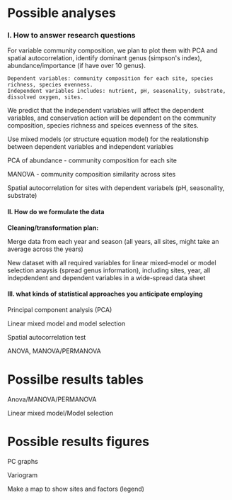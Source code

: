# Possible analyses
### I. How to answer research questions 
For variable community composition, we plan to plot them with PCA and spatial autocorrelation, identify dominant genus (simpson's index), abundance/importance (if have over 10 genus).

	Dependent variables: community composition for each site, species richness, species evenness. 
	Independent variables includes: nutrient, pH, seasonality, substrate, dissolved oxygen, sites. 

We predict that the independent variables will affect the dependent variables, and conservation action will be dependent on the community composition, species richness and speices evenness of the sites. 

Use mixed models (or structure equation model) for the realationship between dependent variables and independent variables 

PCA of abundance - community composition for each site

MANOVA - community composition similarity across sites 

Spatial autocorrelation for sites with dependent variabels (pH, seasonality, substrate)


#### II. How do we formulate the data

 **Cleaning/transformation plan:**

Merge data from each year and season (all years, all sites, might take an average across the years)

New dataset with all required variables for linear mixed-model or model selection anaysis (spread genus information), including sites, year, all indepdendent and dependent variables in a wide-spread data sheet


#### III. what kinds of statistical approaches you anticipate employing
Principal component analysis (PCA)

Linear mixed model and model selection  

Spatial autocorrelation test 

ANOVA, MANOVA/PERMANOVA


# Possilbe results tables
Anova/MANOVA/PERMANOVA

Linear mixed model/Model selection 


# Possible results figures 
PC graphs

Variogram

Make a map to show sites and factors (legend)





